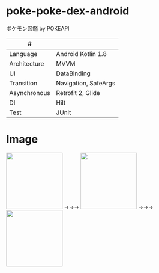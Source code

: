 # poke-poke-dex-android
ポケモン図鑑 by POKEAPI 

| # | |
| ---- | ---- |
| Language| Android Kotlin 1.8 |
| Architecture | MVVM |
| UI | DataBinding |
| Transition | Navigation, SafeArgs |
| Asynchronous | Retrofit 2, Glide |
| DI | Hilt |
| Test | JUnit |

# Image
<img width=150 src="https://github.com/kuskyst/poke-poke-dex-ios/assets/126965999/21025d76-4361-4a25-afe7-ff8c4d46f545">
→→→
<img width=150 src="https://github.com/kuskyst/poke-poke-dex-ios/assets/126965999/48d5091b-b7a2-414c-86e0-28e3d9b4d6d6">
→→→
<img width=150 src="https://github.com/kuskyst/poke-poke-dex-ios/assets/126965999/2b2b4257-f37c-4fde-a276-617bff09edde">
